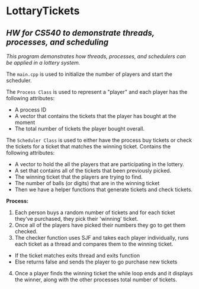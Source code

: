 # LottaryTickets
## _HW for CS540 to demonstrate threads, processes, and scheduling_

_This program demonstrates how threads, processes, and schedulers can be applied in a lottery system._

The `main.cpp` is used to initialize the number of players and start the scheduler.

The `Process Class` is used to represent a "player" and each player has the following attributes:
- A process ID
- A vector that contains the tickets that the player has bought at the moment
- The total number of tickets the player bought overall.

The `Scheduler Class` is used to either have the process buy tickets or check the tickets for a ticket that matches the winning ticket.
Contains the following attributes:
- A vector to hold the all the players that are participating in the lottery.
- A set that contains all of the tickets that been previously picked.
- The winning ticket that the players are trying to find.
- The number of balls (or digits) that are in the winning ticket
- Then we have a helper functions that generate tickets and check tickets.

**Process:**
1. Each person buys a random number of tickets and for each ticket they've purchased, they pick their 'winning' ticket.
2. Once all of the players have picked their numbers they go to get them checked.
3. The checker function uses SJF and takes each player individually, runs each ticket as a thread and compares them to the winning ticket.
  - If the ticket matches exits thread and exits function
  - Else returns false and sends the player to go purchase new tickets
4. Once a player finds the winning ticket the while loop ends and it displays the winner, along with the other processes total number of tickets.
